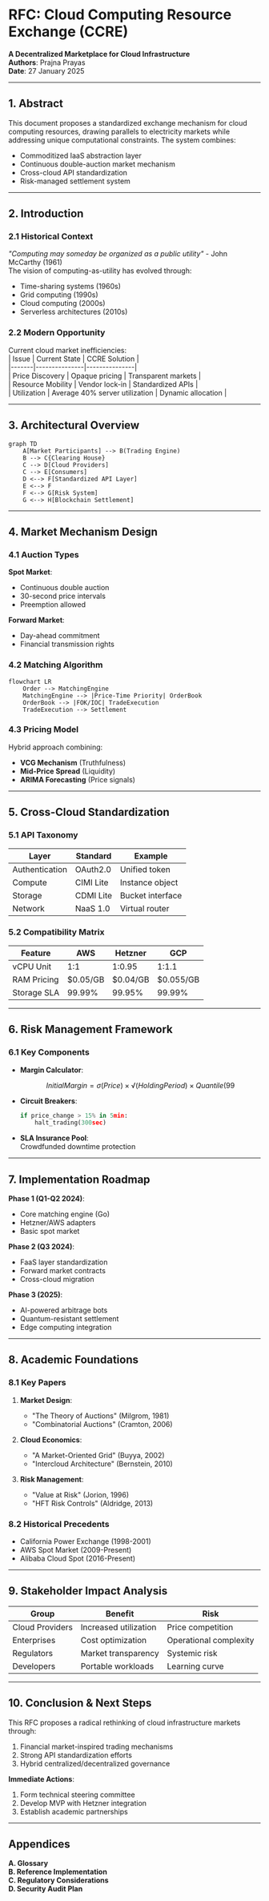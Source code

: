 

# RFC: Cloud Computing Resource Exchange (CCRE)  
**A Decentralized Marketplace for Cloud Infrastructure**  
**Authors**: Prajna Prayas  
**Date**: 27 January 2025

---

## 1. Abstract
This document proposes a standardized exchange mechanism for cloud computing resources, drawing parallels to electricity markets while addressing unique computational constraints. The system combines:  
- Commoditized IaaS abstraction layer  
- Continuous double-auction market mechanism  
- Cross-cloud API standardization  
- Risk-managed settlement system  

---

## 2. Introduction  
### 2.1 Historical Context  
*"Computing may someday be organized as a public utility"* - John McCarthy (1961)  
The vision of computing-as-utility has evolved through:  
- Time-sharing systems (1960s)  
- Grid computing (1990s)  
- Cloud computing (2000s)  
- Serverless architectures (2010s)  

### 2.2 Modern Opportunity  
Current cloud market inefficiencies:  
| Issue | Current State | CCRE Solution |  
|-------|---------------|---------------|  
| Price Discovery | Opaque pricing | Transparent markets |  
| Resource Mobility | Vendor lock-in | Standardized APIs |  
| Utilization | Average 40% server utilization | Dynamic allocation |  

---

## 3. Architectural Overview  
```mermaid
graph TD
    A[Market Participants] --> B(Trading Engine)
    B --> C{Clearing House}
    C --> D[Cloud Providers]
    C --> E[Consumers]
    D <--> F[Standardized API Layer]
    E <--> F
    F <--> G[Risk System]
    G <--> H[Blockchain Settlement]
```

---

## 4. Market Mechanism Design  
### 4.1 Auction Types  
**Spot Market**:  
- Continuous double auction  
- 30-second price intervals  
- Preemption allowed  

**Forward Market**:  
- Day-ahead commitment  
- Financial transmission rights  

### 4.2 Matching Algorithm  
```mermaid
flowchart LR
    Order --> MatchingEngine
    MatchingEngine --> |Price-Time Priority| OrderBook
    OrderBook --> |FOK/IOC| TradeExecution
    TradeExecution --> Settlement
```

### 4.3 Pricing Model  
Hybrid approach combining:  
- **VCG Mechanism** (Truthfulness)  
- **Mid-Price Spread** (Liquidity)  
- **ARIMA Forecasting** (Price signals)  

---

## 5. Cross-Cloud Standardization  
### 5.1 API Taxonomy  
| Layer | Standard | Example |  
|-------|----------|---------|  
| Authentication | OAuth2.0 | Unified token |  
| Compute | CIMI Lite | Instance object |  
| Storage | CDMI Lite | Bucket interface |  
| Network | NaaS 1.0 | Virtual router |  

### 5.2 Compatibility Matrix  
| Feature | AWS | Hetzner | GCP |  
|---------|-----|---------|-----|  
| vCPU Unit | 1:1 | 1:0.95 | 1:1.1 |  
| RAM Pricing | $0.05/GB | $0.04/GB | $0.055/GB |  
| Storage SLA | 99.99% | 99.95% | 99.99% |  

---

## 6. Risk Management Framework  
### 6.1 Key Components  
- **Margin Calculator**:  
  ```math 
  Initial Margin = σ(Price) × √(HoldingPeriod) × Quantile(99%)
  ```  
- **Circuit Breakers**:  
  ```python
  if price_change > 15% in 5min:
      halt_trading(300sec)
  ```  
- **SLA Insurance Pool**:  
  Crowdfunded downtime protection  

---

## 7. Implementation Roadmap  
**Phase 1 (Q1-Q2 2024)**:  
- Core matching engine (Go)  
- Hetzner/AWS adapters  
- Basic spot market  

**Phase 2 (Q3 2024)**:  
- FaaS layer standardization  
- Forward market contracts  
- Cross-cloud migration  

**Phase 3 (2025)**:  
- AI-powered arbitrage bots  
- Quantum-resistant settlement  
- Edge computing integration  

---

## 8. Academic Foundations  
### 8.1 Key Papers  
1. **Market Design**:  
   - "The Theory of Auctions" (Milgrom, 1981)  
   - "Combinatorial Auctions" (Cramton, 2006)  

2. **Cloud Economics**:  
   - "A Market-Oriented Grid" (Buyya, 2002)  
   - "Intercloud Architecture" (Bernstein, 2010)  

3. **Risk Management**:  
   - "Value at Risk" (Jorion, 1996)  
   - "HFT Risk Controls" (Aldridge, 2013)  

### 8.2 Historical Precedents  
- California Power Exchange (1998-2001)  
- AWS Spot Market (2009-Present)  
- Alibaba Cloud Spot (2016-Present)  

---

## 9. Stakeholder Impact Analysis  
| Group | Benefit | Risk |  
|-------|---------|------|  
| Cloud Providers | Increased utilization | Price competition |  
| Enterprises | Cost optimization | Operational complexity |  
| Regulators | Market transparency | Systemic risk |  
| Developers | Portable workloads | Learning curve |  

---

## 10. Conclusion & Next Steps  
This RFC proposes a radical rethinking of cloud infrastructure markets through:  
1. Financial market-inspired trading mechanisms  
2. Strong API standardization efforts  
3. Hybrid centralized/decentralized governance  

**Immediate Actions**:  
1. Form technical steering committee  
2. Develop MVP with Hetzner integration  
3. Establish academic partnerships  

---

## Appendices  
**A. Glossary**  
**B. Reference Implementation**  
**C. Regulatory Considerations**  
**D. Security Audit Plan**  

